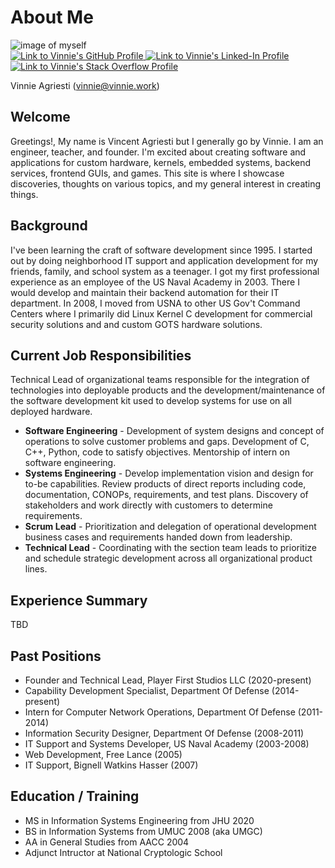 # About Me

<!-- TODO: Add white background to github logo and round corners -->
<!-- TODO: Darker link color. -->

<div style={{display: "flex", flexDirection: "row"}}>
    <img src={require('/img/freshcut-512px.jpg').default}
        alt="image of myself"
        style={{
            minWidth: 50,
            minHeight: 50,
            width: 256,
            height: 256,
            borderRadius: 64,
        }}
    />
    <div style={{display: "flex", flexDirection: "column"}}>
        <a href="https://github.com/crazychenz">
            <img
                style={{ margin: 10, width: 60 }}
                src={require('/img/GitHub-Mark-120px-plus.png').default}
                alt="Link to Vinnie's GitHub Profile"
            />
        </a>
        <a href="https://www.linkedin.com/in/vincent-agriesti-267aa21ab/">
            <img
                style={{ margin: 10, width: 60 }}
                src={require('/img/LI-In-Bug.png').default}
                alt="Link to Vinnie's Linked-In Profile"
            />
        </a>
        <a href="https://stackoverflow.com/users/71865/crazy-chenz">
            <img
                style={{ width: 80 }}
                src={require('/img/so-icon.png').default}
                alt="Link to Vinnie's Stack Overflow Profile"
            />
        </a>
    </div>
</div>

<!-- ![Image Of Vinnie](/img/freshcut-512px.jpg) -->

Vinnie Agriesti
([vinnie@vinnie.work](mailto:vinnie@vinnie.work))

<!-- Image of me
github
linked in
stackoverflow
name
email -->

## Welcome

Greetings!, My name is Vincent Agriesti but I generally go by Vinnie. I am an engineer, teacher, and founder. I'm excited about creating software and applications for custom hardware, kernels, embedded systems, backend services, frontend GUIs, and games. This site is where I showcase discoveries, thoughts on various topics, and my general interest in creating things.

## Background

I've been learning the craft of software development since 1995. I started out by doing neighborhood IT support and application development for my friends, family, and school system as a teenager. I got my first professional experience as an employee of the US Naval Academy in 2003. There I would develop and maintain their backend automation for their IT department. In 2008, I moved from USNA to other US Gov't Command Centers where I primarily did Linux Kernel C development for commercial security solutions and and custom GOTS hardware solutions.

## Current Job Responsibilities

Technical Lead of organizational teams responsible for the integration of technologies into deployable products and the development/maintenance of the software development kit used to develop systems for use on all deployed hardware.

- **Software Engineering** - Development of system designs and concept of operations to solve customer problems and gaps. Development of C, C++, Python, code to satisfy objectives. Mentorship of intern on software engineering.
- **Systems Engineering** - Develop implementation vision and design for to-be capabilities. Review products of direct reports including code, documentation, CONOPs, requirements, and test plans. Discovery of stakeholders and work directly with customers to determine requirements.
- **Scrum Lead** - Prioritization and delegation of operational development business cases and requirements handed down from leadership.
- **Technical Lead** - Coordinating with the section team leads to prioritize and schedule strategic development across all organizational product lines.

## Experience Summary

TBD

## Past Positions

- Founder and Technical Lead, Player First Studios LLC (2020-present)
- Capability Development Specialist, Department Of Defense (2014-present)
- Intern for Computer Network Operations, Department Of Defense (2011-2014)
- Information Security Designer, Department Of Defense (2008-2011)
- IT Support and Systems Developer, US Naval Academy (2003-2008)
- Web Development, Free Lance (2005)
- IT Support, Bignell Watkins Hasser (2007)

## Education / Training

- MS in Information Systems Engineering from JHU 2020
- BS in Information Systems from UMUC 2008 (aka UMGC)
- AA in General Studies from AACC 2004
- Adjunct Intructor at National Cryptologic School
